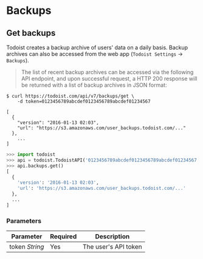 # Backups

## Get backups

Todoist creates a backup archive of users' data on a daily
basis. Backup archives can also be accessed from the web app (`Todoist
Settings` -> `Backups`).

> The list of recent backup archives can be accessed via the following
> API endpoint, and upon successful request, a HTTP 200 response will
> be returned with a list of backup archives in JSON format:


```shell
$ curl https://todoist.com/api/v7/backups/get \
    -d token=0123456789abcdef0123456789abcdef01234567

[
  {
    "version": "2016-01-13 02:03",
    "url": "https://s3.amazonaws.com/user_backups.todoist.com/..."
  },
    ...
]
```

```python
>>> import todoist
>>> api = todoist.TodoistAPI('0123456789abcdef0123456789abcdef01234567')
>>> api.backups.get()
[
  {
    'version': '2016-01-13 02:03',
    'url': 'https://s3.amazonaws.com/user_backups.todoist.com/...'
  },
  ...
]
```

### Parameters

Parameter | Required | Description
--------- | -------- | -----------
token *String* | Yes | The user's API token
